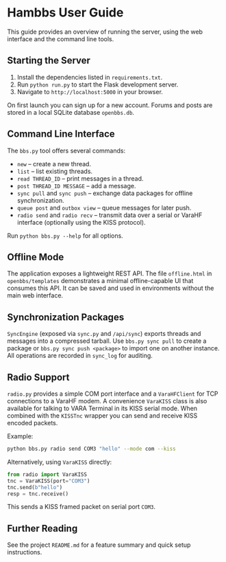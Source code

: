 # Hambbs User Guide

This guide provides an overview of running the server, using the web interface and the command line tools.

## Starting the Server

1. Install the dependencies listed in `requirements.txt`.
2. Run `python run.py` to start the Flask development server.
3. Navigate to `http://localhost:5000` in your browser.

On first launch you can sign up for a new account. Forums and posts are stored in a local SQLite database `openbbs.db`.

## Command Line Interface

The `bbs.py` tool offers several commands:

- `new` – create a new thread.
- `list` – list existing threads.
- `read THREAD_ID` – print messages in a thread.
- `post THREAD_ID MESSAGE` – add a message.
- `sync pull` and `sync push` – exchange data packages for offline synchronization.
- `queue post` and `outbox view` – queue messages for later push.
- `radio send` and `radio recv` – transmit data over a serial or VaraHF interface (optionally using the KISS protocol).

Run `python bbs.py --help` for all options.

## Offline Mode

The application exposes a lightweight REST API. The file `offline.html` in `openbbs/templates` demonstrates a minimal offline-capable UI that consumes this API. It can be saved and used in environments without the main web interface.

## Synchronization Packages

`SyncEngine` (exposed via `sync.py` and `/api/sync`) exports threads and messages into a compressed tarball. Use `bbs.py sync pull` to create a package or `bbs.py sync push <package>` to import one on another instance. All operations are recorded in `sync_log` for auditing.

## Radio Support

`radio.py` provides a simple COM port interface and a `VaraHFClient` for TCP connections to a VaraHF modem. A convenience `VaraKISS` class is also available for talking to VARA Terminal in its KISS serial mode. When combined with the `KISSTnc` wrapper you can send and receive KISS encoded packets.

Example:

```bash
python bbs.py radio send COM3 "hello" --mode com --kiss
```

Alternatively, using `VaraKISS` directly:

```python
from radio import VaraKISS
tnc = VaraKISS(port="COM3")
tnc.send(b"hello")
resp = tnc.receive()
```

This sends a KISS framed packet on serial port `COM3`.

## Further Reading

See the project `README.md` for a feature summary and quick setup instructions.
